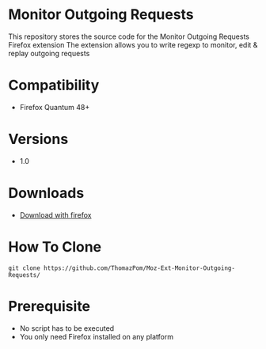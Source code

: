# Monitor Outgoing Requests
This repository stores the source code for the Monitor Outgoing Requests Firefox extension
The extension allows you to write regexp to monitor, edit & replay outgoing requests

# Compatibility
- Firefox Quantum 48+

# Versions

- 1.0
# Downloads
- [Download with firefox](https://addons.mozilla.org/fr/firefox/addon/monitor-outgoing-requests/)

# How To Clone

```
git clone https://github.com/ThomazPom/Moz-Ext-Monitor-Outgoing-Requests/
````
# Prerequisite

- No script has to be executed
- You only need Firefox installed on any platform
